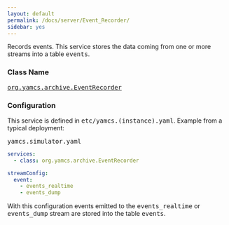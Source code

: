 ```yaml
---
layout: default
permalink: /docs/server/Event_Recorder/
sidebar: yes
---
```


Records events. This service stores the data coming from one or more streams into a table <tt>events</tt>.

### Class Name
[<tt>org.yamcs.archive.EventRecorder</tt>](https://javadoc.io/page/org.yamcs/yamcs-core/latest/org/yamcs/archive/EventRecorder.html)

### Configuration

This service is defined in <tt>etc/yamcs.(instance).yaml</tt>. Example from a typical deployment:

<pre class="r header">yamcs.simulator.yaml</pre>
```yaml
services:
  - class: org.yamcs.archive.EventRecorder

streamConfig:
  event:
    - events_realtime
    - events_dump
```

With this configuration events emitted to the <tt>events_realtime</tt> or <tt>events_dump</tt> stream are stored into the table <tt>events</tt>.
